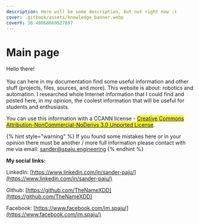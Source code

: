 ```yaml
---
description: Here will be some description, but not right now :)
cover: .gitbook/assets/knowledge_banner.webp
coverY: 36.48068669527897
---
```


# Main page

Hello there! \
\
You can here in my documentation find some useful information and other stuff (projects, files, sources, and more). This website is about: robotics and automation. I researched whole Internet information that I could find and posted here, in my opinion, the coolest information that will be useful for students and enthusiasts.

You can use this information with a CCANN license -  [<mark style="color:blue;">Creative Commons Attribution-NonCommercial-NoDerivs 3.0 Unported License</mark>](http://creativecommons.org/licenses/by-nc-nd/3.0/).&#x20;

{% hint style="warning" %}
If you found some mistakes here or in your opinion there must be another / more full information please contact with me via email: sander@spaju.engineering
{% endhint %}

**My social links:**

LinkedIn: [https://www.linkedin.com/in/sander-paju/](https://www.linkedin.com/in/sander-paju/)

Github: [https://github.com/TheNameXDD](https://github.com/TheNameXDD)

Facebook: [https://www.facebook.com/im.spaju/](https://www.facebook.com/im.spaju/)
